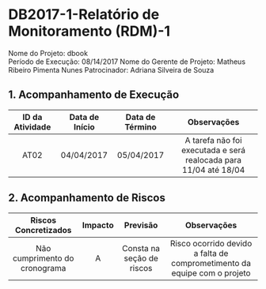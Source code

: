 # DB2017-1-Relatório de Monitoramento (RDM)-1

Nome do Projeto: dbook  
Período de Execução: 08/14/2017
Nome do Gerente de Projeto: Matheus Ribeiro Pimenta Nunes
Patrocinador: Adriana Silveira de Souza

## 1. Acompanhamento de Execução

| ID da Atividade | Data de Início | Data de Término | Observações | 
|:---------------:|:--------------:|:---------------:|:-----------:|
| AT02 | 04/04/2017 |05/04/2017 | A tarefa não foi executada e será realocada para 11/04 até 18/04 |

## 2. Acompanhamento de Riscos

| Riscos Concretizados | Impacto | Previsão | Observações |
|:--------------------:|:-------:|:--------:|:-----------:|
| Não cumprimento do cronograma | A | Consta na seção de riscos  | Risco ocorrido devido a falta de comprometimento da equipe com o projeto |
